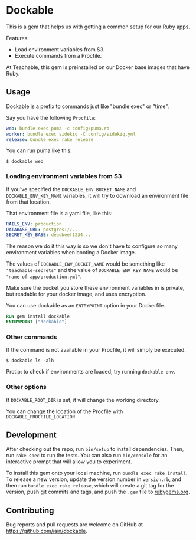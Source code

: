 # Dockable

This is a gem that helps us with getting a common setup for our Ruby apps.

Features:

* Load environment variables from S3.
* Execute commands from a Procfile.

At Teachable, this gem is preinstalled on our Docker base images that have Ruby.

## Usage


Dockable is a prefix to commands just like "bundle exec" or "time".

Say you have the following `Procfile`:

``` yaml
web: bundle exec puma -c config/puma.rb
worker: bundle exec sidekiq -C config/sidekiq.yml
release: bundle exec rake release
```

You can run puma like this:

```
$ dockable web
```

### Loading environment variables from S3

If you've specified the `DOCKABLE_ENV_BUCKET_NAME` and `DOCKABLE_ENV_KEY_NAME` variables, it will try to download an environment file from that location.

That environment file is a yaml file, like this:

``` yaml
RAILS_ENV: production
DATABASE_URL: postgres://...
SECRET_KEY_BASE: deadbeef1234...
```

The reason we do it this way is so we don't have to configure so many environment variables when booting a Docker image.

The values of `DOCKABLE_ENV_BUCKET_NAME` would be something like `"teachable-secrets"` and the value of `DOCKABLE_ENV_KEY_NAME` would be `"name-of-app/production.yml"`.

Make sure the bucket you store these environment variables in is private, but readable for your docker image, and uses encryption.

You can use dockable as an `ENTRYPOINT` option in your Dockerfile.

``` Dockerfile
RUN gem install dockable
ENTRYPOINT ["dockable"]
```

### Other commands

If the command is not available in your Procfile, it will simply be executed.

```
$ dockable ls -alh
```

Protip: to check if environments are loaded, try running `dockable env`.

### Other options

If `DOCKABLE_ROOT_DIR` is set, it will change the working directory.

You can change the location of the Procfile with `DOCKABLE_PROCFILE_LOCATION`

## Development

After checking out the repo, run `bin/setup` to install dependencies. Then, run `rake spec` to run the tests. You can also run `bin/console` for an interactive prompt that will allow you to experiment.

To install this gem onto your local machine, run `bundle exec rake install`. To release a new version, update the version number in `version.rb`, and then run `bundle exec rake release`, which will create a git tag for the version, push git commits and tags, and push the `.gem` file to [rubygems.org](https://rubygems.org).

## Contributing

Bug reports and pull requests are welcome on GitHub at https://github.com/iain/dockable.
